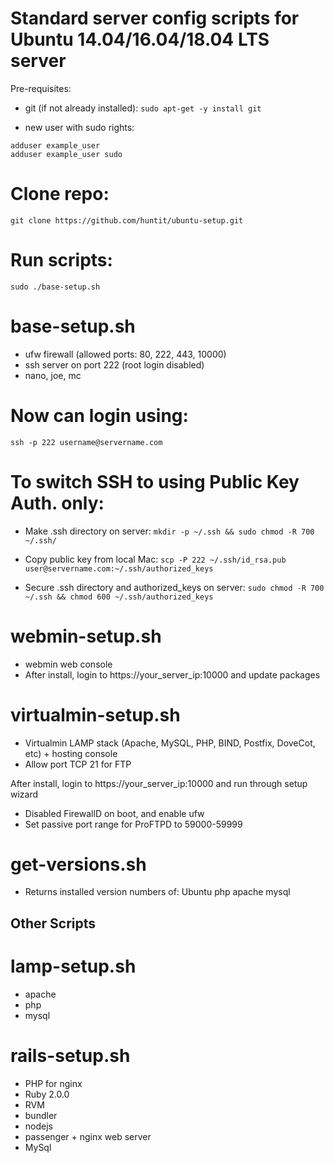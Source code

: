 # Standard server config scripts for Ubuntu 14.04/16.04/18.04 LTS server

Pre-requisites:
* git (if not already installed):
`sudo apt-get -y install git`

* new user with sudo rights:
```
adduser example_user
adduser example_user sudo
```

# Clone repo:
`git clone https://github.com/huntit/ubuntu-setup.git`

# Run scripts:
`sudo ./base-setup.sh`

# base-setup.sh
* ufw firewall (allowed ports: 80, 222, 443, 10000)
* ssh server on port 222 (root login disabled)
* nano, joe, mc

# Now can login using:
`ssh -p 222 username@servername.com`

# To switch SSH to using Public Key Auth. only:
* Make .ssh directory on server:
`mkdir -p ~/.ssh && sudo chmod -R 700 ~/.ssh/`

* Copy public key from local Mac:
`scp -P 222 ~/.ssh/id_rsa.pub user@servername.com:~/.ssh/authorized_keys`

* Secure .ssh directory and authorized_keys on server:
`sudo chmod -R 700 ~/.ssh && chmod 600 ~/.ssh/authorized_keys`

# webmin-setup.sh
* webmin web console
* After install, login to https://your_server_ip:10000 and update packages

# virtualmin-setup.sh
* Virtualmin LAMP stack (Apache, MySQL, PHP, BIND, Postfix, DoveCot, etc) + hosting console
* Allow port TCP 21 for FTP

After install, login to https://your_server_ip:10000 and run through setup wizard
* Disabled FirewallD on boot, and enable ufw
* Set passive port range for ProFTPD to 59000-59999

# get-versions.sh
* Returns installed version numbers of:
Ubuntu
php
apache
mysql


## Other Scripts

# lamp-setup.sh
* apache
* php
* mysql

# rails-setup.sh
* PHP for nginx
* Ruby 2.0.0
* RVM
* bundler
* nodejs
* passenger + nginx web server
* MySql


